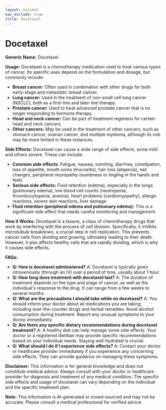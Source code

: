 ```yaml
---
layout: minimal
nav_exclude: true
title: Docetaxel
---
```


# Docetaxel

**Generic Name:** Docetaxel

**Usage:** Docetaxel is a chemotherapy medication used to treat various types of cancer.  Its specific uses depend on the formulation and dosage, but commonly include:

* **Breast cancer:**  Often used in combination with other drugs for both early-stage and metastatic breast cancer.
* **Lung cancer:** Used in the treatment of non-small cell lung cancer (NSCLC), both as a first-line and later-line therapy.
* **Prostate cancer:**  Used to treat advanced prostate cancer that is no longer responding to hormone therapy.
* **Head and neck cancer:** Can be part of treatment regimens for certain head and neck cancers.
* **Other cancers:**  May be used in the treatment of other cancers, such as stomach cancer, ovarian cancer, and multiple myeloma, although its role may be more limited in these instances.

**Side Effects:** Docetaxel can cause a wide range of side effects, some mild and others severe.  These can include:

* **Common side effects:**  Fatigue, nausea, vomiting, diarrhea, constipation, loss of appetite, mouth sores (mucositis), hair loss (alopecia), nail changes, peripheral neuropathy (numbness or tingling in the hands and feet).
* **Serious side effects:**  Fluid retention (edema), especially in the lungs (pulmonary edema), low blood cell counts (neutropenia, thrombocytopenia, anemia), heart problems (cardiomyopathy), allergic reactions, severe skin reactions, liver damage.
* **Fluid retention (peripheral edema and pulmonary edema):** This is a significant side effect that needs careful monitoring and management.


**How it Works:** Docetaxel is a taxane, a class of chemotherapy drugs that work by interfering with the process of cell division.  Specifically, it inhibits microtubule breakdown, a crucial step in cell replication.  This prevents cancer cells from dividing and growing, ultimately leading to their death.  However, it also affects healthy cells that are rapidly dividing, which is why it causes side effects.


**FAQs:**

* **Q: How is docetaxel administered?** A: Docetaxel is typically given intravenously (through an IV) over a period of time, usually about 1 hour.
* **Q: How long does treatment with docetaxel last?** A: The duration of treatment depends on the type and stage of cancer, as well as the individual's response to the drug. It can range from a few weeks to several months.
* **Q: What are the precautions I should take while on docetaxel?** A: You should inform your doctor about all medications you are taking, including over-the-counter drugs and herbal remedies.  Avoid alcohol consumption during treatment. Report any unusual symptoms to your doctor immediately.
* **Q: Are there any specific dietary recommendations during docetaxel treatment?** A:  A healthy diet can help manage some side effects.  Your doctor or a registered dietitian may provide specific recommendations based on your individual needs.  Staying well-hydrated is crucial.
* **Q: What should I do if I experience side effects?** A:  Contact your doctor or healthcare provider immediately if you experience any concerning side effects.  They can provide guidance on managing these symptoms.


**Disclaimer:** This information is for general knowledge and does not constitute medical advice.  Always consult with your doctor or healthcare provider for diagnosis and treatment of any medical condition.  The specific side effects and usage of docetaxel can vary depending on the individual and the specific treatment plan.


**Note:** This information is AI-generated or crowd-sourced and may not be accurate. Please consult a medical professional for verified advice.